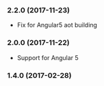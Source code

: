 ### 2.2.0 (2017-11-23)

* Fix for Angular5 aot building

### 2.0.0 (2017-11-22)

* Support for Angular 5

### 1.4.0 (2017-02-28)
